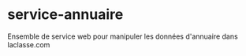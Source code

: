 service-annuaire
================

Ensemble de service web pour manipuler les données d'annuaire dans laclasse.com